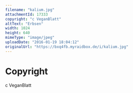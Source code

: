 ```yaml
---
filename: "kalium.jpg"
attachmentId: 17333
copyright: "c VeganBlatt"
altText: "Erbsen"
width: 1024
height: 640
mimeType: "image/jpeg"
uploadDate: "2016-01-19 18:04:12"
originalUrl: "https://bxq4fb.myraidbox.de/i/kalium.jpg"
---
```


# Copyright

c VeganBlatt
